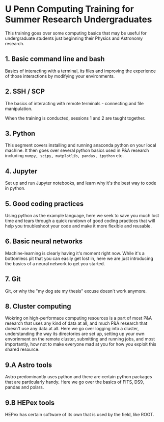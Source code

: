 # U Penn Computing Training for Summer Research Undergraduates 

This training goes over some computing basics that may be useful for undergraduate students just beginning their Physics and Astronomy research. 

## 1. Basic command line and bash 
Basics of interacting with a terminal, its files and improving the experience of those interactions by modifying your environments. 

## 2. SSH / SCP 
The basics of interacting with remote terminals - connecting and file manipulation. 

When the training is conducted, sessions 1 and 2 are taught together. 

## 3. Python
This segment covers installing and running anaconda python on your local machine. 
It then goes over several python basics used in P&A research including `numpy, scipy, matplotlib, pandas, ipython` etc. 

## 4. Jupyter 
Set up and run Jupyter notebooks, and learn why it's the best way to code in python. 

## 5. Good coding practices 
Using python as the example language, here we seek to save you much lost time and tears through a quick rundown of good coding practices that will help you troubleshoot your code and make it more flexible and reusable. 

## 6. Basic neural networks 
Machine-learning is clearly having it's moment right now. While it's a bottomless pit that you can easily get lost in, here we are just introducing the basics of a neural network to get you started. 

## 7. Git 
Git, or why the "my dog ate my thesis" excuse doesn't work anymore. 

## 8. Cluster computing 
Wokring on high-performace computing resources is a part of most P&A research that uses any kind of data at all, and much P&A research that doesn't use any data at all. 
Here we go over logging into a cluster, understanding the way its directories are set up, setting up your own envorinment on the remote cluster, submitting and running jobs, and most importantly, how not to make everyone mad at you for how you exploit this shared resource. 

## 9.A Astro tools
Astro predominantly uses python and there are certain python packages that are particularly handy. Here we go over the basics of FITS, DS9, pandas and polars. 

## 9.B HEPex tools 
HEPex has certain software of its own that is used by the field, like ROOT. 
